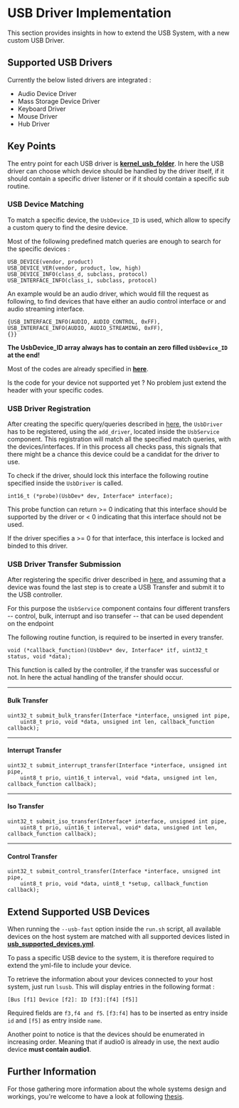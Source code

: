 # USB Driver Implementation

This section provides insights in how to extend the USB System, with a new custom USB Driver.

## Supported USB Drivers

Currently the below listed drivers are integrated :

- Audio Device Driver
- Mass Storage Device Driver
- Keyboard Driver
- Mouse Driver
- Hub Driver

## Key Points

The entry point for each USB driver is **[kernel_usb_folder][2]**. In here the USB driver can choose which device should be handled by the driver itself,
if it should contain a specific driver listener or if it should contain a specific sub routine.

### USB Device Matching

To match a specific device, the `UsbDevice_ID` is used, which allow to specify a custom query to find the desire device.

Most of the following predefined match queries are enough to search for the specific devices :

```shell
USB_DEVICE(vendor, product)
USB_DEVICE_VER(vendor, product, low, high)
USB_DEVICE_INFO(class_d, subclass, protocol)
USB_INTERFACE_INFO(class_i, subclass, protocol) 
```

An example would be an audio driver, which would fill the request as following, to find devices that have either an audio control interface or 
and audio streaming interface.

```shell
{USB_INTERFACE_INFO(AUDIO, AUDIO_CONTROL, 0xFF),
USB_INTERFACE_INFO(AUDIO, AUDIO_STREAMING, 0xFF),
{}}
```
**The UsbDevice_ID array always has to contain an zero filled `UsbDevice_ID` at the end!**

Most of the codes are already specified in **[here][3]**.

Is the code for your device not supported yet ? No problem just extend the header with your specific codes.

### USB Driver Registration

After creating the specific query/queries described in [here](#usb-device-matching), the `UsbDriver` has to be registered, using the
`add_driver`, located inside the `UsbService` component. This registration will match all the specified match queries, with the devices/interfaces.
If in this process all checks pass, this signals that there might be a chance this device could be a candidat for the driver to use.

To check if the driver, should lock this interface the following routine
specified inside the `UsbDriver` is called.

```shell
int16_t (*probe)(UsbDev* dev, Interface* interface);
```

This probe function can return >= 0 indicating that this interface should be supported by the driver or < 0 indicating that this interface should not be used.

If the driver specifies a >= 0 for that interface, this interface is locked and binded to this driver.

### USB Driver Transfer Submission

After registering the specific driver described in [here](#usb-driver-registration), and assuming that a device was found the last step is to create a USB Transfer and submit it to the USB controller.

For this purpose the `UsbService` component contains four different transfers -- control, bulk, interrupt and iso transefer -- that can be used dependent on the endpoint

The following routine function, is required to be inserted in every transfer.

```shell
void (*callback_function)(UsbDev* dev, Interface* itf, uint32_t status, void *data);
```

This function is called by the controller, if the transfer was successful or not.
In here the actual handling of the transfer should occur.

---

#### Bulk Transfer

```shell
uint32_t submit_bulk_transfer(Interface *interface, unsigned int pipe,
    uint8_t prio, void *data, unsigned int len, callback_function callback);
```

---

#### Interrupt Transfer

```shell
uint32_t submit_interrupt_transfer(Interface *interface, unsigned int pipe,
    uint8_t prio, uint16_t interval, void *data, unsigned int len, callback_function callback);
```

---

#### Iso Transfer

```shell
uint32_t submit_iso_transfer(Interface* interface, unsigned int pipe, 
    uint8_t prio, uint16_t interval, void* data, unsigned int len, callback_function callback);
```

---

#### Control Transfer

```shell
uint32_t submit_control_transfer(Interface *interface, unsigned int pipe,
    uint8_t prio, void *data, uint8_t *setup, callback_function callback);
```

## Extend Supported USB Devices

When running the `--usb-fast` option inside the `run.sh` script, all available devices on the host system are matched with all supported devices 
listed in **[usb_supported_devices.yml][1]**.

To pass a specific USB device to the system, it is therefore required to extend the yml-file to include your device.

To retrieve the information about your devices connected to your host system, just run `lsusb`.
This will display entries in the following format :

`[Bus [f1] Device [f2]: ID [f3]:[f4] [f5]]`

Required fields are `f3,f4 and f5`.
`[f3:f4]` has to be inserted as entry inside `id` and 
`[f5]` as entry inside `name`.

Another point to notice is that the devices should be enumerated in increasing order. Meaning that if audio0 is already in use, the next audio device **must contain audio1**.

## Further Information

For those gathering more information about the whole systems design and workings, you're welcome to have a look at following [thesis][4].

[1]: <../../device/usb/usb_supported_devices.yml> "supported usb devices"
[2]: <../usb/> "usb entry point"
[3]: <../../device/usb/driver/UsbDriver.h> "Usb Driver"
[4]: <../../../media/documents/thesis.pdf> "Thesis"